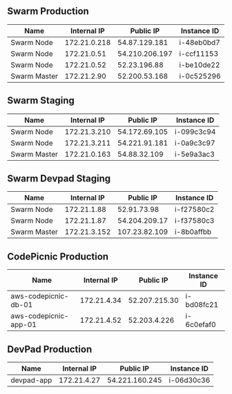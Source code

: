 ## Swarm Production
|  Name | Internal IP  | Public IP  | Instance ID |
|---|---|---|---|
| Swarm Node  | 172.21.0.218  |  54.87.129.181  | i-48eb0bd7
| Swarm Node  | 172.21.0.51  |  54.210.206.197  | i-ccf11153
| Swarm Node  | 172.21.0.52  |  52.23.196.88  | i-be10de22
| Swarm Master  | 172.21.2.90  |  52.200.53.168  | i-0c525296
## Swarm Staging
|  Name | Internal IP  | Public IP  | Instance ID |
|---|---|---|---|
| Swarm Node  | 172.21.3.210  |  54.172.69.105  | i-099c3c94
| Swarm Node  | 172.21.3.211  |  54.221.91.181  | i-0a9c3c97
| Swarm Master  | 172.21.0.163  |  54.88.32.109  | i-5e9a3ac3
## Swarm Devpad Staging
|  Name | Internal IP  | Public IP  | Instance ID |
|---|---|---|---|
| Swarm Node  | 172.21.1.88  |  52.91.73.98  | i-f27580c2
| Swarm Node  | 172.21.1.87  |  54.204.209.17  | i-f37580c3
| Swarm Master  | 172.21.3.152  |  107.23.82.109  | i-8b0affbb
## CodePicnic Production
|  Name | Internal IP  | Public IP  | Instance ID |
|---|---|---|---|
| aws-codepicnic-db-01  | 172.21.4.34  |  52.207.215.30  | i-bd08fc21
| aws-codepicnic-app-01  | 172.21.4.52  |  52.203.4.226  | i-6c0efaf0
## DevPad Production
|  Name | Internal IP  | Public IP  | Instance ID |
|---|---|---|---|
| devpad-app  | 172.21.4.27  |  54.221.160.245  | i-06d30c36
